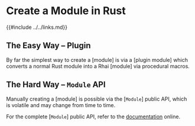 Create a Module in Rust
=======================

{{#include ../../links.md}}


The Easy Way &ndash; Plugin
---------------------------

By far the simplest way to create a [module] is via a [plugin module]
which converts a normal Rust module into a Rhai [module] via procedural macros.


The Hard Way &ndash; `Module` API
--------------------------------

Manually creating a [module] is possible via the [`Module`] public API, which is volatile and may
change from time to time.

For the complete [`Module`] public API, refer to the
[documentation](https://docs.rs/rhai/{{version}}/rhai/struct.Module.html) online.
